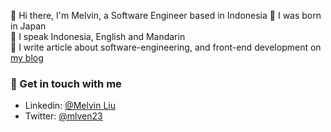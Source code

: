 👋 Hi there, I'm Melvin, a Software Engineer based in Indonesia 
🌱 I was born in Japan  
👅 I speak Indonesia, English and Mandarin  
🎥 I write article about software-engineering, and front-end development on [my blog](https://www.melvinliu.com/blog)

### 💬 Get in touch with me
- Linkedin: [@Melvin Liu](https://www.linkedin.com/in/melvin-liu/)
- Twitter: [@mlven23](https://twitter.com/mlven23)

